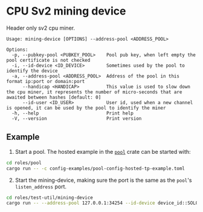 # CPU Sv2 mining device

Header only sv2 cpu miner.

```
Usage: mining-device [OPTIONS] --address-pool <ADDRESS_POOL>

Options:
  -p, --pubkey-pool <PUBKEY_POOL>    Pool pub key, when left empty the pool certificate is not checked
  -i, --id-device <ID_DEVICE>        Sometimes used by the pool to identify the device
  -a, --address-pool <ADDRESS_POOL>  Address of the pool in this format ip:port or domain:port
      --handicap <HANDICAP>          This value is used to slow down the cpu miner, it represents the number of micro-seconds that are awaited between hashes [default: 0]
      --id-user <ID_USER>            User id, used when a new channel is opened, it can be used by the pool to identify the miner
  -h, --help                         Print help
  -V, --version                      Print version
```

## Example
1. Start a pool. The hosted example in the [`pool`](https://github.com/stratum-mining/stratum/tree/main/roles/pool)
   crate can be started with:

```sh
cd roles/pool
cargo run -- -c config-examples/pool-config-hosted-tp-example.toml
```

2. Start the mining-device, making sure the port is the same as the `pool`'s `listen_address` port.

```sh
cd roles/test-util/mining-device
cargo run -- --address-pool 127.0.0.1:34254 --id-device device_id::SOLO::bc1qxy2kgdygjrsqtzq2n0yrf2493p83kkfjhx0wlh
```
